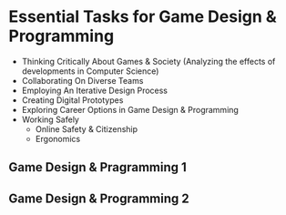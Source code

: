 # Essential Tasks for Game Design & Programming

* Thinking Critically About Games & Society (Analyzing the effects of developments in Computer Science)
* Collaborating On Diverse Teams
* Employing An Iterative Design Process
* Creating Digital Prototypes
* Exploring Career Options in Game Design & Programming
* Working Safely
  - Online Safety & Citizenship
  - Ergonomics

## Game Design & Pragramming 1

## Game Design & Programming 2
